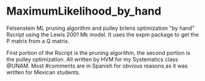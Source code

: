 # MaximumLikelihood_by_hand
Felsenstein ML pruning algorithm and pulley brlens optimization "by hand" Rscript using the Lewis 2001 Mk model.
It uses the expm package to get the P matrix from a Q matrix.

First portion of the Rscript is the pruning algorithm, the second portion is the pulley optimization.
All written by HVM for my Systematics class @UNAM.
Most #comments are in Spanish for obvious reasons as it was written for Mexican students.


